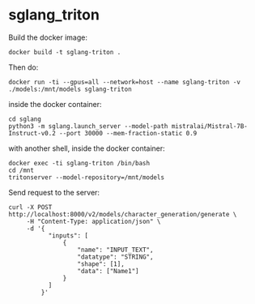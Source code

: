 # sglang_triton

Build the docker image:
```
docker build -t sglang-triton .
```

Then do:
```
docker run -ti --gpus=all --network=host --name sglang-triton -v ./models:/mnt/models sglang-triton
```

inside the docker container:
```
cd sglang
python3 -m sglang.launch_server --model-path mistralai/Mistral-7B-Instruct-v0.2 --port 30000 --mem-fraction-static 0.9
```

with another shell, inside the docker container:
```
docker exec -ti sglang-triton /bin/bash
cd /mnt
tritonserver --model-repository=/mnt/models
```


Send request to the server:
```
curl -X POST http://localhost:8000/v2/models/character_generation/generate \
     -H "Content-Type: application/json" \
     -d '{
           "inputs": [
               {
                   "name": "INPUT_TEXT",
                   "datatype": "STRING",
                   "shape": [1],
                   "data": ["Name1"]
               }
           ]
         }'
```
